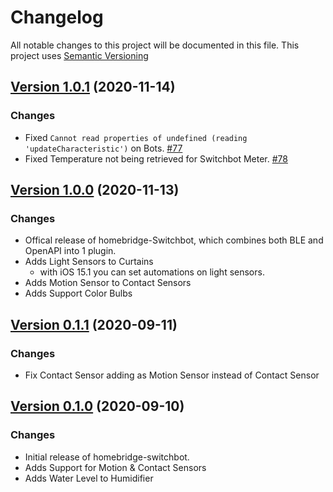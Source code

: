 # Changelog

All notable changes to this project will be documented in this file. This project uses [Semantic Versioning](https://semver.org/)

## [Version 1.0.1](https://github.com/OpenWonderLabs/homebridge-switchbot/releases/tag/v1.0.1) (2020-11-14)

### Changes

- Fixed `Cannot read properties of undefined (reading 'updateCharacteristic')` on Bots. [#77](https://github.com/OpenWonderLabs/homebridge-switchbot/issues/77)
- Fixed Temperature not being retrieved for Switchbot Meter. [#78](https://github.com/OpenWonderLabs/homebridge-switchbot/issues/78)

## [Version 1.0.0](https://github.com/OpenWonderLabs/homebridge-switchbot/releases/tag/v1.0.0) (2020-11-13)

### Changes

- Offical release of homebridge-Switchbot, which combines both BLE and OpenAPI into 1 plugin.
- Adds Light Sensors to Curtains
    - with iOS 15.1 you can set automations on light sensors.
- Adds Motion Sensor to Contact Sensors
- Adds Support Color Bulbs

## [Version 0.1.1](https://github.com/OpenWonderLabs/homebridge-switchbot/releases/tag/v0.1.1) (2020-09-11)

### Changes

- Fix Contact Sensor adding as Motion Sensor instead of Contact Sensor

## [Version 0.1.0](https://github.com/OpenWonderLabs/homebridge-switchbot/releases/tag/v0.1.0) (2020-09-10)

### Changes

- Initial release of homebridge-switchbot.
- Adds Support for Motion & Contact Sensors
- Adds Water Level to Humidifier